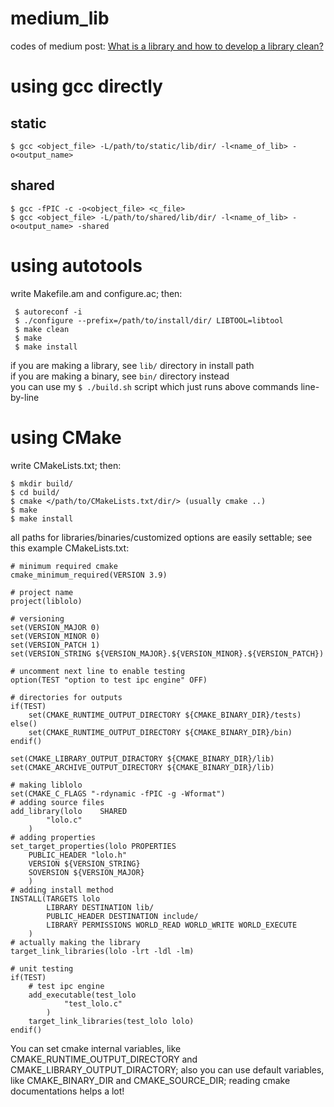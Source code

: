 # medium\_lib
codes of medium post: [What is a library and how to develop a library clean?](https://medium.com/@m.zanoosi/what-is-a-library-and-how-to-develop-a-library-clean-b79c5719e769)

# using gcc directly
## static
```
$ gcc <object_file> -L/path/to/static/lib/dir/ -l<name_of_lib> -o<output_name>
```
## shared
```
$ gcc -fPIC -c -o<object_file> <c_file>
$ gcc <object_file> -L/path/to/shared/lib/dir/ -l<name_of_lib> -o<output_name> -shared
```

# using autotools
write Makefile.am and configure.ac; then:
```
 $ autoreconf -i
 $ ./configure --prefix=/path/to/install/dir/ LIBTOOL=libtool
 $ make clean
 $ make
 $ make install
```
if you are making a library, see `lib/` directory in install path\
if you are making a binary, see `bin/` directory instead\
you can use my `$ ./build.sh` script which just runs above commands line-by-line

# using CMake
write CMakeLists.txt; then:
```
$ mkdir build/
$ cd build/
$ cmake </path/to/CMakeLists.txt/dir/> (usually cmake ..)
$ make
$ make install
```
all paths for libraries/binaries/customized options are easily settable;
see this example CMakeLists.txt:
```
# minimum required cmake
cmake_minimum_required(VERSION 3.9)

# project name
project(liblolo)

# versioning
set(VERSION_MAJOR 0)
set(VERSION_MINOR 0)
set(VERSION_PATCH 1)
set(VERSION_STRING ${VERSION_MAJOR}.${VERSION_MINOR}.${VERSION_PATCH})

# uncomment next line to enable testing
option(TEST "option to test ipc engine" OFF)

# directories for outputs
if(TEST)
	set(CMAKE_RUNTIME_OUTPUT_DIRECTORY ${CMAKE_BINARY_DIR}/tests)
else()
	set(CMAKE_RUNTIME_OUTPUT_DIRECTORY ${CMAKE_BINARY_DIR}/bin)
endif()

set(CMAKE_LIBRARY_OUTPUT_DIRACTORY ${CMAKE_BINARY_DIR}/lib)
set(CMAKE_ARCHIVE_OUTPUT_DIRECTORY ${CMAKE_BINARY_DIR}/lib)

# making liblolo
set(CMAKE_C_FLAGS "-rdynamic -fPIC -g -Wformat")
# adding source files
add_library(lolo	SHARED
		"lolo.c"
	)
# adding properties
set_target_properties(lolo PROPERTIES 
	PUBLIC_HEADER "lolo.h"
	VERSION ${VERSION_STRING}
	SOVERSION ${VERSION_MAJOR}
	)
# adding install method
INSTALL(TARGETS lolo 
        LIBRARY DESTINATION lib/
        PUBLIC_HEADER DESTINATION include/
        LIBRARY PERMISSIONS WORLD_READ WORLD_WRITE WORLD_EXECUTE
	)
# actually making the library
target_link_libraries(lolo -lrt -ldl -lm)

# unit testing
if(TEST)
	# test ipc engine
	add_executable(test_lolo
			"test_lolo.c"
		)
	target_link_libraries(test_lolo lolo)
endif()

```
You can set cmake internal variables, like CMAKE_RUNTIME_OUTPUT_DIRECTORY and CMAKE_LIBRARY_OUTPUT_DIRACTORY; also you can use default variables, like CMAKE_BINARY_DIR and CMAKE_SOURCE_DIR; reading cmake documentations helps a lot!
